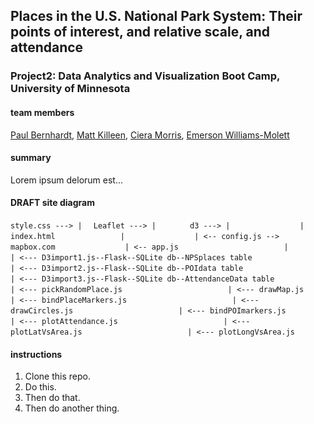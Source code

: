 ## Places in the U.S. National Park System: Their points of interest, and relative scale, and attendance

### Project2: Data Analytics and Visualization Boot Camp, University of Minnesota


#### team members
[Paul Bernhardt](https://github.com/papadiscobravo), [Matt Killeen](https://github.com/matthewkilleen0830), [Ciera Morris](https://github.com/cieranmorris), [Emerson Williams-Molett](https://github.com/emersonmolett)


#### summary
Lorem ipsum delorum est... 


#### DRAFT site diagram
``style.css ---> |``
``  Leaflet ---> |``
``       d3 ---> |``
``               |``
``             index.html``
``               | ``
``               | <-- config.js --> mapbox.com``
``               | <-- app.js``
``                       |``
``                       | <--- D3import1.js--Flask--SQLite db--NPSplaces table``
``                       | <--- D3import2.js--Flask--SQLite db--POIdata table``
``                       | <--- D3import3.js--Flask--SQLite db--AttendanceData table``
``                       | <--- pickRandomPlace.js``
``                       | <--- drawMap.js``
``                       | <--- bindPlaceMarkers.js``
``                       | <--- drawCircles.js``
``                       | <--- bindPOImarkers.js``
``                       | <--- plotAttendance.js``
``                       | <--- plotLatVsArea.js``
``                       | <--- plotLongVsArea.js``


#### instructions
1. Clone this repo.
1. Do this.
1. Then do that.
1. Then do another thing.